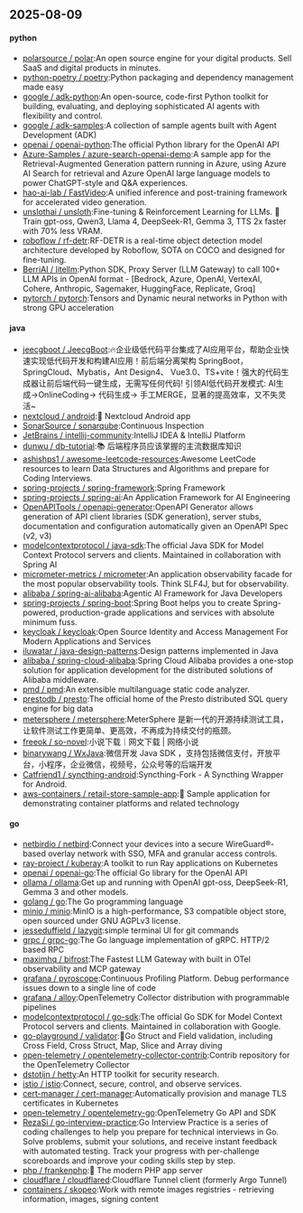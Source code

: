 ## 2025-08-09

#### python
* [polarsource / polar](https://github.com/polarsource/polar):An open source engine for your digital products. Sell SaaS and digital products in minutes.
* [python-poetry / poetry](https://github.com/python-poetry/poetry):Python packaging and dependency management made easy
* [google / adk-python](https://github.com/google/adk-python):An open-source, code-first Python toolkit for building, evaluating, and deploying sophisticated AI agents with flexibility and control.
* [google / adk-samples](https://github.com/google/adk-samples):A collection of sample agents built with Agent Development (ADK)
* [openai / openai-python](https://github.com/openai/openai-python):The official Python library for the OpenAI API
* [Azure-Samples / azure-search-openai-demo](https://github.com/Azure-Samples/azure-search-openai-demo):A sample app for the Retrieval-Augmented Generation pattern running in Azure, using Azure AI Search for retrieval and Azure OpenAI large language models to power ChatGPT-style and Q&A experiences.
* [hao-ai-lab / FastVideo](https://github.com/hao-ai-lab/FastVideo):A unified inference and post-training framework for accelerated video generation.
* [unslothai / unsloth](https://github.com/unslothai/unsloth):Fine-tuning & Reinforcement Learning for LLMs. 🦥 Train gpt-oss, Qwen3, Llama 4, DeepSeek-R1, Gemma 3, TTS 2x faster with 70% less VRAM.
* [roboflow / rf-detr](https://github.com/roboflow/rf-detr):RF-DETR is a real-time object detection model architecture developed by Roboflow, SOTA on COCO and designed for fine-tuning.
* [BerriAI / litellm](https://github.com/BerriAI/litellm):Python SDK, Proxy Server (LLM Gateway) to call 100+ LLM APIs in OpenAI format - [Bedrock, Azure, OpenAI, VertexAI, Cohere, Anthropic, Sagemaker, HuggingFace, Replicate, Groq]
* [pytorch / pytorch](https://github.com/pytorch/pytorch):Tensors and Dynamic neural networks in Python with strong GPU acceleration

#### java
* [jeecgboot / JeecgBoot](https://github.com/jeecgboot/JeecgBoot):🔥企业级低代码平台集成了AI应用平台，帮助企业快速实现低代码开发和构建AI应用！前后端分离架构 SpringBoot，SpringCloud、Mybatis，Ant Design4、 Vue3.0、TS+vite！强大的代码生成器让前后端代码一键生成，无需写任何代码! 引领AI低代码开发模式: AI生成->OnlineCoding-> 代码生成-> 手工MERGE，显著的提高效率，又不失灵活~
* [nextcloud / android](https://github.com/nextcloud/android):📱 Nextcloud Android app
* [SonarSource / sonarqube](https://github.com/SonarSource/sonarqube):Continuous Inspection
* [JetBrains / intellij-community](https://github.com/JetBrains/intellij-community):IntelliJ IDEA & IntelliJ Platform
* [dunwu / db-tutorial](https://github.com/dunwu/db-tutorial):📚 后端程序员应该掌握的主流数据库知识
* [ashishps1 / awesome-leetcode-resources](https://github.com/ashishps1/awesome-leetcode-resources):Awesome LeetCode resources to learn Data Structures and Algorithms and prepare for Coding Interviews.
* [spring-projects / spring-framework](https://github.com/spring-projects/spring-framework):Spring Framework
* [spring-projects / spring-ai](https://github.com/spring-projects/spring-ai):An Application Framework for AI Engineering
* [OpenAPITools / openapi-generator](https://github.com/OpenAPITools/openapi-generator):OpenAPI Generator allows generation of API client libraries (SDK generation), server stubs, documentation and configuration automatically given an OpenAPI Spec (v2, v3)
* [modelcontextprotocol / java-sdk](https://github.com/modelcontextprotocol/java-sdk):The official Java SDK for Model Context Protocol servers and clients. Maintained in collaboration with Spring AI
* [micrometer-metrics / micrometer](https://github.com/micrometer-metrics/micrometer):An application observability facade for the most popular observability tools. Think SLF4J, but for observability.
* [alibaba / spring-ai-alibaba](https://github.com/alibaba/spring-ai-alibaba):Agentic AI Framework for Java Developers
* [spring-projects / spring-boot](https://github.com/spring-projects/spring-boot):Spring Boot helps you to create Spring-powered, production-grade applications and services with absolute minimum fuss.
* [keycloak / keycloak](https://github.com/keycloak/keycloak):Open Source Identity and Access Management For Modern Applications and Services
* [iluwatar / java-design-patterns](https://github.com/iluwatar/java-design-patterns):Design patterns implemented in Java
* [alibaba / spring-cloud-alibaba](https://github.com/alibaba/spring-cloud-alibaba):Spring Cloud Alibaba provides a one-stop solution for application development for the distributed solutions of Alibaba middleware.
* [pmd / pmd](https://github.com/pmd/pmd):An extensible multilanguage static code analyzer.
* [prestodb / presto](https://github.com/prestodb/presto):The official home of the Presto distributed SQL query engine for big data
* [metersphere / metersphere](https://github.com/metersphere/metersphere):MeterSphere 是新一代的开源持续测试工具，让软件测试工作更简单、更高效，不再成为持续交付的瓶颈。
* [freeok / so-novel](https://github.com/freeok/so-novel):小说下载｜网文下载 | 网络小说
* [binarywang / WxJava](https://github.com/binarywang/WxJava):微信开发 Java SDK ，支持包括微信支付，开放平台，小程序，企业微信，视频号，公众号等的后端开发
* [Catfriend1 / syncthing-android](https://github.com/Catfriend1/syncthing-android):Syncthing-Fork - A Syncthing Wrapper for Android.
* [aws-containers / retail-store-sample-app](https://github.com/aws-containers/retail-store-sample-app):💼 Sample application for demonstrating container platforms and related technology

#### go
* [netbirdio / netbird](https://github.com/netbirdio/netbird):Connect your devices into a secure WireGuard®-based overlay network with SSO, MFA and granular access controls.
* [ray-project / kuberay](https://github.com/ray-project/kuberay):A toolkit to run Ray applications on Kubernetes
* [openai / openai-go](https://github.com/openai/openai-go):The official Go library for the OpenAI API
* [ollama / ollama](https://github.com/ollama/ollama):Get up and running with OpenAI gpt-oss, DeepSeek-R1, Gemma 3 and other models.
* [golang / go](https://github.com/golang/go):The Go programming language
* [minio / minio](https://github.com/minio/minio):MinIO is a high-performance, S3 compatible object store, open sourced under GNU AGPLv3 license.
* [jesseduffield / lazygit](https://github.com/jesseduffield/lazygit):simple terminal UI for git commands
* [grpc / grpc-go](https://github.com/grpc/grpc-go):The Go language implementation of gRPC. HTTP/2 based RPC
* [maximhq / bifrost](https://github.com/maximhq/bifrost):The Fastest LLM Gateway with built in OTel observability and MCP gateway
* [grafana / pyroscope](https://github.com/grafana/pyroscope):Continuous Profiling Platform. Debug performance issues down to a single line of code
* [grafana / alloy](https://github.com/grafana/alloy):OpenTelemetry Collector distribution with programmable pipelines
* [modelcontextprotocol / go-sdk](https://github.com/modelcontextprotocol/go-sdk):The official Go SDK for Model Context Protocol servers and clients. Maintained in collaboration with Google.
* [go-playground / validator](https://github.com/go-playground/validator):💯Go Struct and Field validation, including Cross Field, Cross Struct, Map, Slice and Array diving
* [open-telemetry / opentelemetry-collector-contrib](https://github.com/open-telemetry/opentelemetry-collector-contrib):Contrib repository for the OpenTelemetry Collector
* [dstotijn / hetty](https://github.com/dstotijn/hetty):An HTTP toolkit for security research.
* [istio / istio](https://github.com/istio/istio):Connect, secure, control, and observe services.
* [cert-manager / cert-manager](https://github.com/cert-manager/cert-manager):Automatically provision and manage TLS certificates in Kubernetes
* [open-telemetry / opentelemetry-go](https://github.com/open-telemetry/opentelemetry-go):OpenTelemetry Go API and SDK
* [RezaSi / go-interview-practice](https://github.com/RezaSi/go-interview-practice):Go Interview Practice is a series of coding challenges to help you prepare for technical interviews in Go. Solve problems, submit your solutions, and receive instant feedback with automated testing. Track your progress with per-challenge scoreboards and improve your coding skills step by step.
* [php / frankenphp](https://github.com/php/frankenphp):🧟 The modern PHP app server
* [cloudflare / cloudflared](https://github.com/cloudflare/cloudflared):Cloudflare Tunnel client (formerly Argo Tunnel)
* [containers / skopeo](https://github.com/containers/skopeo):Work with remote images registries - retrieving information, images, signing content
